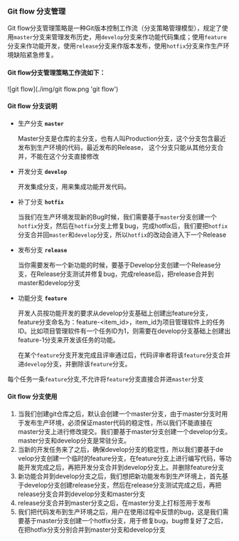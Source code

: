 ### Git flow 分支管理

Git flow分支管理策略是一种Git版本控制工作流（分支策略管理模型），规定了使用`master`分支来管理发布历史，用`develop`分支来作功能代码集成；使用`feature`分支来作功能开发，使用`release`分支来作版本发布，使用`hotfix`分支来作生产环境缺陷紧急修复。

#### Git flow分支管理策略工作流如下：

![git flow](./img/git flow.png 'git flow')

#### Git flow 分支说明

- 生产分支 **`master`**

  Master分支是仓库的主分支，也有人叫Production分支，这个分支包含最近发布到生产环境的代码，最近发布的Release， 这个分支只能从其他分支合并，不能在这个分支直接修改‌

- 开发分支 **`develop`**

  开发集成分支，用来集成功能开发代码。 

- 补丁分支 **`hotfix`**

  当我们在生产环境发现新的Bug时候，我们需要基于`master`分支创建一个`hotfix`分支，然后在`hotfix`分支上修复bug，完成hotfix后，我们要把`hotfix`分支合并回`master`和`develop`分支‌，所以`hotfix`的改动会进入下一个Release

- 发布分支 **`release`**

  当你需要发布一个新功能的时候，要基于Develop分支创建一个Release分支，在Release分支测试并修复bug，完成release后，把release合并到master和develop分支‌

- 功能分支 **`feature`**

  开发人员按功能开发的要求从develop分支基础上创建出feature分支，feature分支命名为：feature-<item_id>，item_id为项目管理软件上的任务ID。比如项目管理软件有一个任务ID为1，则需要在develop分支基础上创建出feature-1分支来开发该任务的功能。

  在某个`feature`分支开发完成且评审通过后，代码评审者将该`feature`分支合并进`develop`分支，并删除该`feature`分支。

​	   每个任务一条`feature`分支,不允许将`feature`分支直接合并进`master`分支

#### Git flow 分支使用

1. 当我们创建git仓库之后，默认会创建一个master分支，由于master分支时用于发布生产环境，必须保证master代码的稳定性，所以我们不能直接在master分支上进行修改提交。我们要基于master分支创建一个develop分支。master分支和develop分支是常驻分支。
2. 当新的开发任务来了之后，确保develop分支的稳定性，所以我们要基于de velop分支创建一个临时的feature分支，在feature分支上进行编写代码，等功能开发完成之后，再把开发分支合并到develop分支上。并删除feature分支
3. 新功能合并到develop分支之后，我们想把新功能发布到生产环境上，首先基于develop分支创建release分支，然后在release分支测试完成之后，再把release分支合并到develop分支和master分支
4. release分支合并到master分支之后，在master分支上打标签用于发布
5. 我们把代码发布到生产环境之后，用户在使用过程中反馈的bug，这是我们需要基于master分支创建一个hotfix分支，用于修复bug，bug修复好了之后，在把hotfix分支分别合并到master分支和develop分支

